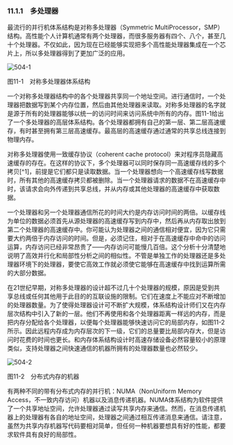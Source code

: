 ### 11.1.1　多处理器

最流行的并行机体系结构是对称多处理器（Symmetric MultiProcessor，SMP）结构。高性能个人计算机通常有两个处理器，而很多服务器有四个、八个，甚至几十个处理器。不仅如此，因为现在已经能够实现把多个高性能处理器集成在一个芯片上，所以多处理器得到了更加广泛的应用。

![504-1](../Images/image04859.jpeg)

图11-1　对称多处理器体系结构

一个对称多处理器结构中的各个处理器共享同一个地址空间。进行通信时，一个处理器把数据写到某个内存位置，然后由其他处理器来读取。对称多处理器的名字就是源于所有的处理器能够以统一的访问时间来访问系统中所有的内存。图11-1给出了一个多处理器的高层体系结构。各个处理器都拥有自己的第一层、第二层高速缓存，有时甚至拥有第三层高速缓存。最高层的高速缓存通过通常的共享总线连接到物理内存。

对称多处理器使用一致缓存协议（coherent cache protocol）来对程序员隐藏高速缓存的存在。在这样的协议下，多个处理器可以同时保存同一高速缓存线的多个拷贝[^1]，前提是它们都只是读取数据。当一个处理器想向一个高速缓存线写数据时，所有其他的高速缓存拷贝都被删除。当一个处理器请求的数据不在高速缓存中时，该请求会向外传递到共享总线，并从内存或其他处理器的高速缓存中获取数据。

一个处理器和另一个处理器通信所花的时间大约是内存访问时间的两倍。以缓存线为单位的数据必须首先从源处理器的高速缓存写到内存中，然后再从内存取出放到第二个处理器的高速缓存中。你可能认为处理器之间的通信相对便宜，因为它只需要大约两倍于内存访问的时间。但是，必须记住，相对于在高速缓存中命中的访问运算，内存访问已经非常昂贵了——内存访问可能慢几百倍。这个分析十分清楚地说明了高效并行化和局部性分析之间的相似性。不管是单独工作的处理器还是多处理器环境下的处理器，要使它高效工作就必须使它能够在高速缓存中找到运算所需的大部分数据。

在21世纪早期，对称多处理器的设计超不过几十个处理器的规模，原因是受到共享总线或任何其他用于此目的的互联设施的限制。它们在速度上不能应对不断增加的处理器数量。为了使得处理器设计可不断扩大规模，体系结构设计师们又在内存层次结构中引入了新的一层。他们不再使用和各个处理器距离一样远的内存，而是把内存分配给各个处理器，以便每个处理器能够快速访问它的局部内存，如图11-2所示。因此远程内存成为内存层次的下一级，它们的总量要比局部内存大，但是访问时花费的时间也更长。和内存体系结构设计时高速存储设备必然容量较小的原理类似，支持处理器之间快速通信的机器所拥有的处理器数量也必然较少。

![504-2](../Images/image04860.jpeg)

图11-2　分布式内存的机器

有两种不同的带有分布式内存的并行机：NUMA（NonUniform Memory Access，不一致内存访问）机器以及消息传递机器。NUMA体系结构为软件提供了一个共享地址空间，允许处理器通过读写共享内存来通信。然而，在消息传递机器上的处理器有各自的地址空间，处理器之间通过相互传递消息来通信。请注意，虽然为共享内存机器写代码要相对简单，但任何一种机器要想具有好的性能，都要求软件具有良好的局部性。